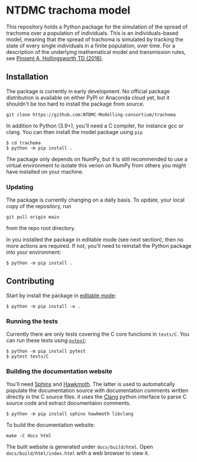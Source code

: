 # NTDMC trachoma model

This repository holds a Python package for the simulation of the
spread of trachoma over a population of individuals.  This is an
individuals-based model, meaning that the spread of trachoma is
simulated by tracking the state of every single individuals in a
finite population, over time. For a description of the underlying
mathematical model and transmission rules, see [Pinsent A,
Hollingsworth TD
(2018)](https://journals.plos.org/plosntds/article?id=10.1371/journal.pntd.0006531).

## Installation

The package is currently in early development. No official package
distribution is available on either PyPI or Anaconda cloud yet, but it
shouldn't be too hard to install the package from source.

```
git clone https://github.com:NTDMC-Modelling-consortium/trachoma
```

In addition to Python (3.9+), you'll need a C compiler, for instance
gcc or clang. You can then install the model package using `pip`

``` shell
$ cd trachoma
$ python -m pip install .
```

The package only depends on NumPy, but it is still recommended to use
a virtual environment to isolate this verion on NumPy from others you
might have installed on your machine.

### Updating

The package is currently changing on a daily basis. To update, your
local copy of the repository, run

```
git pull origin main
```

from the repo root directory.

In you installed the package in editable mode (see next section), then
no more actions are required. If not, you'll need to reinstall the
Python package into your environment:

```
$ python -m pip install .
```

## Contributing

Start by install the package in [editable
mode](https://packaging.python.org/en/latest/guides/distributing-packages-using-setuptools/#working-in-development-mode):

``` shell
$ python -m pip install -e .
```

### Running the tests

Currently there are only tests covering the C core functions in
`tests/C`. You can run these tests using
[`pytest`](https://docs.pytest.org/):

```
$ python -m pip install pytest
$ pytest tests/C
```

### Building the documentation website

You'll need [Sphinx](https://www.sphinx-doc.org/en/master/) and
[Hawkmoth](https://hawkmoth.readthedocs.io/en/stable/). The latter is
used to automatically populate the documentation source with
documentation comments written directly in the C source files. it uses
the [Clang](https://clang.llvm.org/) python interface to parse C
source code and extract documentaion comments.

```
$ python -m pip install sphinx hawkmoth libclang
```

To build the documentation website:

```
make -C docs html
```

The built website is generated under `docs/build/html`.  Open
`docs/build/html/index.html` with a web browser to view it.
